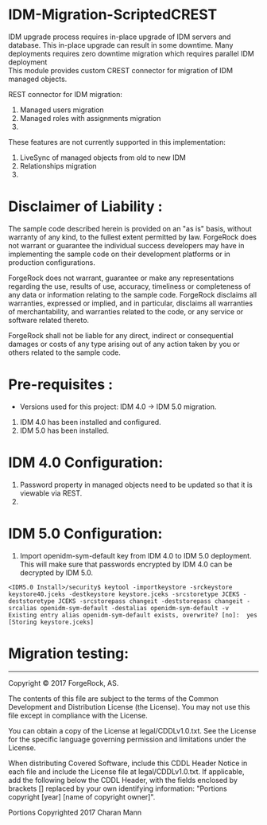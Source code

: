 # IDM-Migration-ScriptedCREST

IDM upgrade process requires in-place upgrade of IDM servers and database. This in-place upgrade can result in some downtime. Many deployments requires zero downtime migration which requires parallel IDM deployment  <br />
This module provides custom CREST connector for migration of IDM managed objects.  <br /> 

REST connector for IDM migration: <br />
1. Managed users migration <br />
2. Managed roles with assignments migration <br /> 
3. 

These features are not currently supported in this implementation: <br />
1. LiveSync of managed objects from old to new IDM <br />
2. Relationships migration <br />
3.

Disclaimer of Liability :
=========================
The sample code described herein is provided on an "as is" basis, without warranty of any kind, to the fullest extent permitted by law. 
ForgeRock does not warrant or guarantee the individual success developers may have in implementing the sample code on their development platforms 
or in production configurations.

ForgeRock does not warrant, guarantee or make any representations regarding the use, results of use, accuracy, timeliness or completeness of any data 
or information relating to the sample code. ForgeRock disclaims all warranties, expressed or implied, and in particular, disclaims all warranties of 
merchantability, and warranties related to the code, or any service or software related thereto.

ForgeRock shall not be liable for any direct, indirect or consequential damages or costs of any type arising out of any action taken by you or others 
related to the sample code.

Pre-requisites :
================
* Versions used for this project: IDM 4.0 -> IDM 5.0 migration. 
1. IDM 4.0 has been installed and configured. 
2. IDM 5.0 has been installed. 

IDM 4.0 Configuration:
=================================================
1. Password property in managed objects need to be updated so that it is viewable via REST.
2. 


IDM 5.0 Configuration:
=====================
1. Import openidm-sym-default key from IDM 4.0 to IDM 5.0 deployment. This will make sure that passwords encrypted by IDM 4.0 can be decrypted by IDM 5.0. 
```
<IDM5.0 Install>/security$ keytool -importkeystore -srckeystore keystore40.jceks -destkeystore keystore.jceks -srcstoretype JCEKS -deststoretype JCEKS -srcstorepass changeit -deststorepass changeit -srcalias openidm-sym-default -destalias openidm-sym-default -v
Existing entry alias openidm-sym-default exists, overwrite? [no]:  yes
[Storing keystore.jceks]
```
     
Migration testing:
=========================




* * *

Copyright © 2017 ForgeRock, AS.

The contents of this file are subject to the terms of the Common Development and
Distribution License (the License). You may not use this file except in compliance with the
License.

You can obtain a copy of the License at legal/CDDLv1.0.txt. See the License for the
specific language governing permission and limitations under the License.

When distributing Covered Software, include this CDDL Header Notice in each file and include
the License file at legal/CDDLv1.0.txt. If applicable, add the following below the CDDL
Header, with the fields enclosed by brackets [] replaced by your own identifying
information: "Portions copyright [year] [name of copyright owner]".

Portions Copyrighted 2017 Charan Mann
